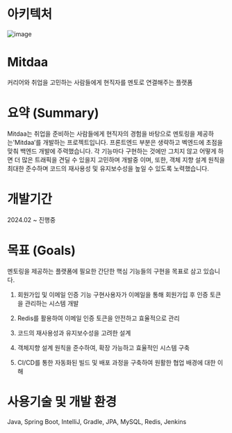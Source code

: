# 아키텍처
![image](https://github.com/user-attachments/assets/a892cf8a-db9a-4947-83ac-75b4abf8c965)



# Mitdaa
커리어와 취업을 고민하는 사람들에게 현직자를 멘토로 연결해주는 플랫폼 

# **요약 (Summary)**
Mitdaa는 취업을 준비하는 사람들에게 현직자의 경험을 바탕으로 멘토링을 제공하는'Mitdaa’를 개발하는 프로젝트입니다. 
프론트엔드 부분은 생략하고 벡엔드에 초점을 맞춰 백엔드 개발에 주력했습니다. 
각 기능마다 구현하는 것에만 그치지 않고 어떻게 하면 더 많은 트래픽을 견딜 수 있을지 고민하며 개발중 이며, 
또한, 객체 지향 설계 원칙을 최대한 준수하며 코드의 재사용성 및 유지보수성을 높일 수 있도록 노력했습니다.

# **개발기간**
2024.02 ~ 진행중

# **목표 (Goals)** 

멘토링을 제공하는 플랫폼에 필요한 간단한 핵심 기능들의 구현을 목표로 삼고 있습니다.

1. 회원가입 및 이메일 인증 기능 구현사용자가 이메일을 통해 회원가입 후 인증 토큰을 관리하는 시스템 개발
  1. Redis를 활용하여 이메일 인증 토큰을 안전하고 효율적으로 관리
  2. 코드의 재사용성과 유지보수성을 고려한 설계
  3. 객체지향 설계 원칙을 준수하여, 확장 가능하고 효율적인 시스템 구축
    
2. CI/CD를 통한 자동화된 빌드 및 배포 과정을 구축하여 원활한 협업 배경에 대한 이해

# 사용기술 및 개발 환경
Java, Spring Boot, IntelliJ, Gradle, JPA, MySQL, Redis, Jenkins 
